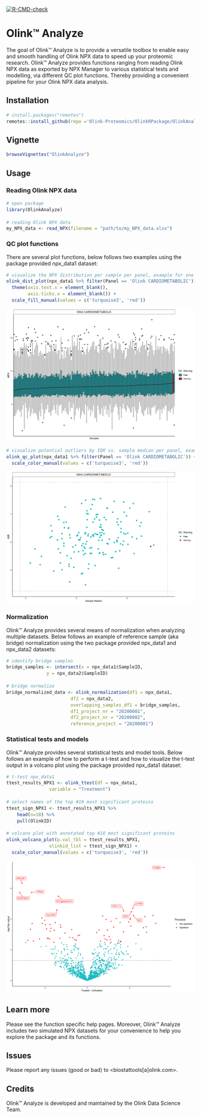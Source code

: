 
<!-- README.md is generated from README.Rmd. Please edit that file -->

[![R-CMD-check](https://github.com/Olink-Proteomics/OlinkRPackage/actions/workflows/R-CMD-check.yaml/badge.svg)](https://github.com/Olink-Proteomics/OlinkRPackage/actions/workflows/R-CMD-check.yaml)

# Olink:tm: Analyze

The goal of Olink:tm: Analyze is to provide a versatile toolbox to
enable easy and smooth handling of Olink NPX data to speed up your
proteomic research. Olink:tm: Analyze provides functions ranging from
reading Olink NPX data as exported by NPX Manager to various statistical
tests and modelling, via different QC plot functions. Thereby providing
a convenient pipeline for your Olink NPX data analysis.

## Installation

``` r
# install.packages("remotes")
remotes::install_github(repo ='Olink-Proteomics/OlinkRPackage/OlinkAnalyze', ref = "main", build_vignettes = TRUE)
```

## Vignette

``` r
browseVignettes("OlinkAnalyze")
```

## Usage

### Reading Olink NPX data

``` r
# open package
library(OlinkAnalyze)

# reading Olink NPX data 
my_NPX_data <- read_NPX(filename = "path/to/my_NPX_data.xlsx")
```

### QC plot functions

There are several plot functions, below follows two examples using the
package provided npx\_data1 dataset:

``` r
# visualize the NPX distribution per sample per panel, example for one panel
olink_dist_plot(npx_data1 %>% filter(Panel == 'Olink CARDIOMETABOLIC')) +
  theme(axis.text.x = element_blank(),
        axis.ticks.x = element_blank()) +
  scale_fill_manual(values = c('turquoise3', 'red'))
```

![dist\_plot\_example](figures/example_distplot.png)

``` r
# visualize potential outliers by IQR vs. sample median per panel, example for one panel
olink_qc_plot(npx_data1 %>% filter(Panel == 'Olink CARDIOMETABOLIC')) +
  scale_color_manual(values = c('turquoise3', 'red'))
```

![qc\_plot\_example](figures/example_qcplot.png)

### Normalization

Olink:tm: Analyze provides several means of normalization when analyzing
multiple datasets. Below follows an example of reference sample (aka
bridge) normalization using the two package provided npx\_data1 and
npx\_data2 datasets:

``` r
# identify bridge samples
bridge_samples <- intersect(x = npx_data1$SampleID,
               y = npx_data2$SampleID)

# bridge normalize
bridge_normalized_data <- olink_normalization(df1 = npx_data1,
                        df2 = npx_data2,
                        overlapping_samples_df1 = bridge_samples,
                        df1_project_nr = "20200001",
                        df2_project_nr = "20200002",
                        reference_project = "20200001")
```

### Statistical tests and models

Olink:tm: Analyze provides several statistical tests and model tools.
Below follows an example of how to perform a t-test and how to visualize
the t-test output in a volcano plot using the package provided
npx\_data1 dataset:

``` r
# t-test npx_data1
ttest_results_NPX1 <- olink_ttest(df = npx_data1,
                variable = "Treatment")

# select names of the top #10 most significant proteins
ttest_sign_NPX1 <- ttest_results_NPX1 %>%
    head(n=10) %>%
    pull(OlinkID)

# volcano plot with annotated top #10 most significant proteins
olink_volcano_plot(p.val_tbl = ttest_results_NPX1,
                olinkid_list = ttest_sign_NPX1) +
  scale_color_manual(values = c('turquoise3', 'red'))
```

![volcano\_plot\_example](figures/example_volcanoplot.png)

## Learn more

Please see the function specific help pages. Moreover, Olink:tm: Analyze
includes two simulated NPX datasets for your convenience to help you
explore the package and its functions.

## Issues

Please report any issues (good or bad) to
\<biostattools\[a\]olink.com\>.

## Credits

Olink:tm: Analyze is developed and maintained by the Olink Data Science
Team.
